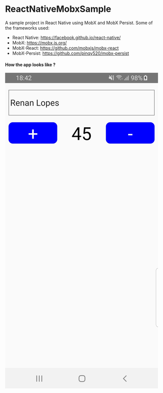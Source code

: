 # ReactNativeMobxSample

A sample project in React Native using MobX and MobX Persist. Some of the frameworks used:

-   React Native: https://facebook.github.io/react-native/
-   MobX: https://mobx.js.org/
-   MobX-React: https://github.com/mobxjs/mobx-react
-   MobX-Persist: https://github.com/pinqy520/mobx-persist

#### How the app looks like ?

![Alt text](/src/screenshots/Screenshot1.jpg?raw=true)
